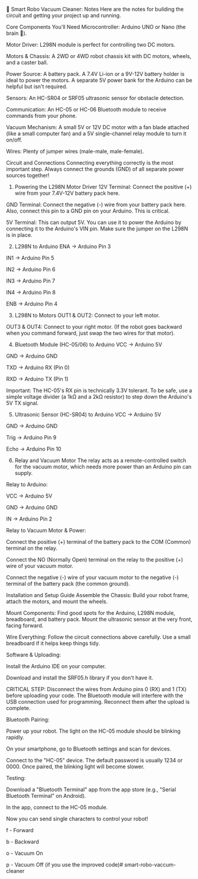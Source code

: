 🤖 Smart Robo Vacuum Cleaner: Notes
Here are the notes for building the circuit and getting your project up and running.

Core Components You'll Need
Microcontroller: Arduino UNO or Nano (the brain 🧠).

Motor Driver: L298N module is perfect for controlling two DC motors.

Motors & Chassis: A 2WD or 4WD robot chassis kit with DC motors, wheels, and a caster ball.

Power Source: A battery pack. A 7.4V Li-ion or a 9V-12V battery holder is ideal to power the motors. A separate 5V power bank for the Arduino can be helpful but isn't required.

Sensors: An HC-SR04 or SRF05 ultrasonic sensor for obstacle detection.

Communication: An HC-05 or HC-06 Bluetooth module to receive commands from your phone.

Vacuum Mechanism: A small 5V or 12V DC motor with a fan blade attached (like a small computer fan) and a 5V single-channel relay module to turn it on/off.

Wires: Plenty of jumper wires (male-male, male-female).

Circuit and Connections
Connecting everything correctly is the most important step. Always connect the grounds (GND) of all separate power sources together!

1. Powering the L298N Motor Driver
12V Terminal: Connect the positive (+) wire from your 7.4V-12V battery pack here.

GND Terminal: Connect the negative (-) wire from your battery pack here. Also, connect this pin to a GND pin on your Arduino. This is critical.

5V Terminal: This can output 5V. You can use it to power the Arduino by connecting it to the Arduino's VIN pin. Make sure the jumper on the L298N is in place.

2. L298N to Arduino
ENA → Arduino Pin 3

IN1 → Arduino Pin 5

IN2 → Arduino Pin 6

IN3 → Arduino Pin 7

IN4 → Arduino Pin 8

ENB → Arduino Pin 4

3. L298N to Motors
OUT1 & OUT2: Connect to your left motor.

OUT3 & OUT4: Connect to your right motor. (If the robot goes backward when you command forward, just swap the two wires for that motor).

4. Bluetooth Module (HC-05/06) to Arduino
VCC → Arduino 5V

GND → Arduino GND

TXD → Arduino RX (Pin 0)

RXD → Arduino TX (Pin 1)

Important: The HC-05's RX pin is technically 3.3V tolerant. To be safe, use a simple voltage divider (a 1kΩ and a 2kΩ resistor) to step down the Arduino's 5V TX signal.

5. Ultrasonic Sensor (HC-SR04) to Arduino
VCC → Arduino 5V

GND → Arduino GND

Trig → Arduino Pin 9

Echo → Arduino Pin 10

6. Relay and Vacuum Motor
The relay acts as a remote-controlled switch for the vacuum motor, which needs more power than an Arduino pin can supply.

Relay to Arduino:

VCC → Arduino 5V

GND → Arduino GND

IN → Arduino Pin 2

Relay to Vacuum Motor & Power:

Connect the positive (+) terminal of the battery pack to the COM (Common) terminal on the relay.

Connect the NO (Normally Open) terminal on the relay to the positive (+) wire of your vacuum motor.

Connect the negative (-) wire of your vacuum motor to the negative (-) terminal of the battery pack (the common ground).

Installation and Setup Guide
Assemble the Chassis: Build your robot frame, attach the motors, and mount the wheels.

Mount Components: Find good spots for the Arduino, L298N module, breadboard, and battery pack. Mount the ultrasonic sensor at the very front, facing forward.

Wire Everything: Follow the circuit connections above carefully. Use a small breadboard if it helps keep things tidy.

Software & Uploading:

Install the Arduino IDE on your computer.

Download and install the SRF05.h library if you don't have it.

CRITICAL STEP: Disconnect the wires from Arduino pins 0 (RX) and 1 (TX) before uploading your code. The Bluetooth module will interfere with the USB connection used for programming. Reconnect them after the upload is complete.

Bluetooth Pairing:

Power up your robot. The light on the HC-05 module should be blinking rapidly.

On your smartphone, go to Bluetooth settings and scan for devices.

Connect to the "HC-05" device. The default password is usually 1234 or 0000. Once paired, the blinking light will become slower.

Testing:

Download a "Bluetooth Terminal" app from the app store (e.g., "Serial Bluetooth Terminal" on Android).

In the app, connect to the HC-05 module.

Now you can send single characters to control your robot!

f - Forward

b - Backward

o - Vacuum On

p - Vacuum Off (if you use the improved code)# smart-robo-vaccum-cleaner
